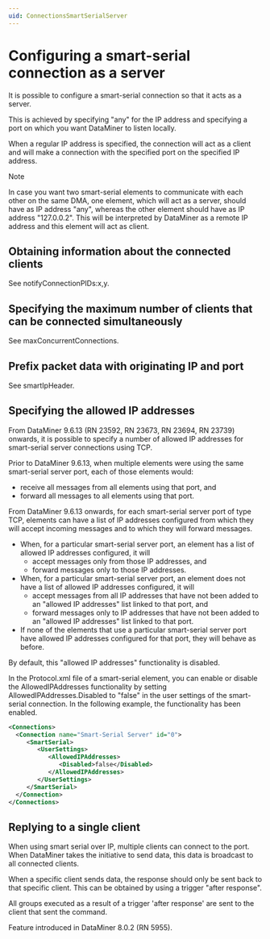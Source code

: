 ```yaml
---
uid: ConnectionsSmartSerialServer
---
```


# Configuring a smart-serial connection as a server

It is possible to configure a smart-serial connection so that it acts as a server.

This is achieved by specifying "any" for the IP address and specifying a port on which you want DataMiner to listen locally.

When a regular IP address is specified, the connection will act as a client and will make a connection with the specified port on the specified IP address.

> [!NOTE]
> In case you want two smart-serial elements to communicate with each other on the same DMA, one element, which will act as a server, should have as IP address "any", whereas the other element should have as IP address "127.0.0.2". This will be interpreted by DataMiner as a remote IP address and this element will act as client.

## Obtaining information about the connected clients

See notifyConnectionPIDs:x,y.

## Specifying the maximum number of clients that can be connected simultaneously

See maxConcurrentConnections.

## Prefix packet data with originating IP and port

See smartIpHeader.

## Specifying the allowed IP addresses

From DataMiner 9.6.13 (RN 23592, RN 23673, RN 23694, RN 23739) onwards, it is possible to specify a number of allowed IP addresses for smart-serial server connections using TCP.

Prior to DataMiner 9.6.13, when multiple elements were using the same smart-serial server port, each of those elements would:

- receive all messages from all elements using that port, and
- forward all messages to all elements using that port.

From DataMiner 9.6.13 onwards, for each smart-serial server port of type TCP, elements can have a list of IP addresses configured from which they will accept incoming messages and to which they will forward messages.

- When, for a particular smart-serial server port, an element has a list of allowed IP addresses configured, it will
  - accept messages only from those IP addresses, and
  - forward messages only to those IP addresses.
- When, for a particular smart-serial server port, an element does not have a list of allowed IP addresses configured, it will
  - accept messages from all IP addresses that have not been added to an "allowed IP addresses" list linked to that port, and
  - forward messages only to IP addresses that have not been added to an "allowed IP addresses" list linked to that port.
- If none of the elements that use a particular smart-serial server port have allowed IP addresses configured for that port, they will behave as before.

By default, this "allowed IP addresses" functionality is disabled.

In the Protocol.xml file of a smart-serial element, you can enable or disable the AllowedIPAddresses functionality by setting AllowedIPAddresses.Disabled to "false" in the user settings of the smart-serial connection. In the following example, the functionality has been enabled.

```xml
<Connections>
  <Connection name="Smart-Serial Server" id="0">
     <SmartSerial>
        <UserSettings>
           <AllowedIPAddresses>
              <Disabled>false</Disabled>
           </AllowedIPAddresses>
        </UserSettings>
     </SmartSerial>
  </Connection>
</Connections>
```

## Replying to a single client

When using smart serial over IP, multiple clients can connect to the port. When DataMiner takes the initiative to send data, this data is broadcast to all connected clients.

When a specific client sends data, the response should only be sent back to that specific client. This can be obtained by using a trigger "after response".

All groups executed as a result of a trigger 'after response' are sent to the client that sent the command.

Feature introduced in DataMiner 8.0.2 (RN 5955).
